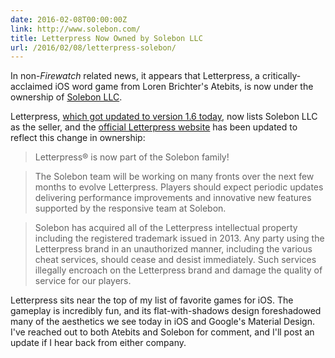 ```yaml
---
date: 2016-02-08T00:00:00Z
link: http://www.solebon.com/
title: Letterpress Now Owned by Solebon LLC
url: /2016/02/08/letterpress-solebon/
---
```


In non-_Firewatch_ related news, it appears that Letterpress, a critically-acclaimed iOS word game from Loren Brichter's Atebits, is now under the ownership of [Solebon LLC]. 

Letterpress, [which got updated to version 1.6 today][letterpress ios], now lists Solebon LLC as the seller, and the [official Letterpress website][letterpress] has been updated to reflect this change in ownership:

> Letterpress&#174; is now part of the Solebon family!

> The Solebon team will be working on many fronts over the next few months to evolve Letterpress.  Players should expect periodic updates delivering performance improvements and innovative new features supported by the responsive team at Solebon.  

> Solebon has acquired all of the Letterpress intellectual property including the registered trademark issued in 2013. Any party using the Letterpress brand in an unauthorized manner, including the various cheat services, should cease and desist immediately. Such services illegally encroach on the Letterpress brand and damage the quality of service for our players. 

Letterpress sits near the top of my list of favorite games for iOS. The gameplay is incredibly fun, and its flat-with-shadows design foreshadowed many of the aesthetics we see today in iOS and Google's Material Design. I've reached out to both Atebits and Solebon for comment, and I'll post an update if I hear back from either company. 

[solebon llc]: http://www.solebon.com/
[letterpress]: http://www.letterpressapp.com/
[letterpress ios]: https://itunes.apple.com/app/apple-store/id526619424?mt=8